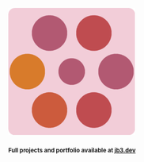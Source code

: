 <a href="https://github.com/jb3/fractal"><img width="256px" src="fractal-20251101-225227.png"/></a>

<sub>**Full projects and portfolio available at [jb3.dev](https://jb3.dev/)**</sub>
